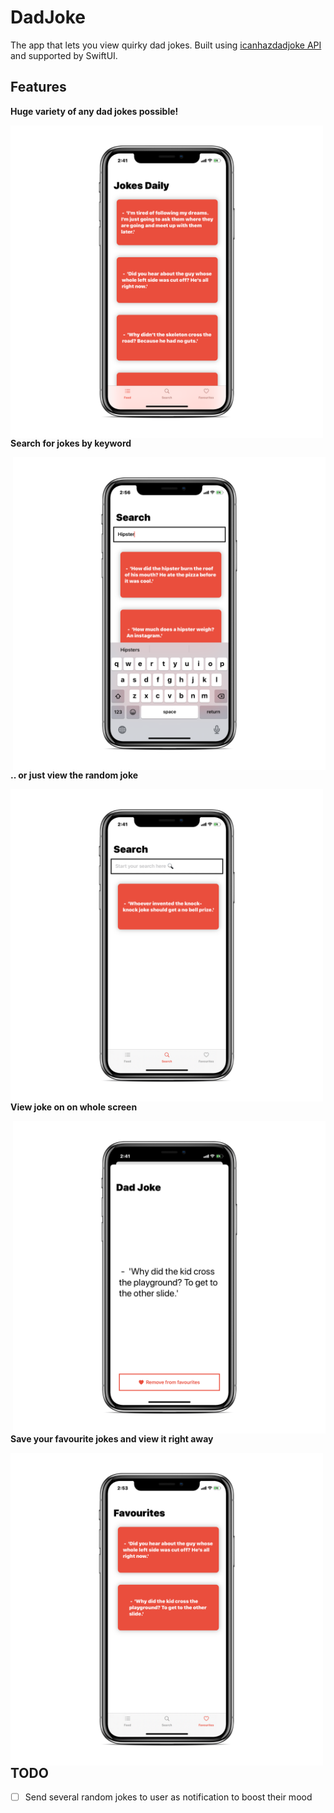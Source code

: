 # DadJoke

The app that lets you view quirky dad jokes. Built using [icanhazdadjoke API](https://icanhazdadjoke.com) and supported by SwiftUI. 

## Features

**Huge variety of any dad jokes possible!**

<img align="left" width="500" height="500" src="https://github.com/NikBeastDeve/DadJoke/blob/master/DadJoke/Screenshots/feed.png">

**Search for jokes by keyword**

<img align="right" width="500" height="500" src="https://github.com/NikBeastDeve/DadJoke/blob/master/DadJoke/Screenshots/search.png">

**.. or just view the random joke**

<img align="left" width="500" height="500" src="https://github.com/NikBeastDeve/DadJoke/blob/master/DadJoke/Screenshots/search_default.png">

**View joke on on whole screen**

<img align="right" width="500" height="500" src="https://github.com/NikBeastDeve/DadJoke/blob/master/DadJoke/Screenshots/joke_view.png">

**Save your favourite jokes and view it right away**

<img align="left" width="500" height="500" src="https://github.com/NikBeastDeve/DadJoke/blob/master/DadJoke/Screenshots/fav.png">

## TODO

- [ ] Send several random jokes to user as notification to boost their mood
